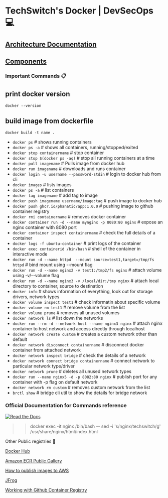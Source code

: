 # TechSwitch's Docker | DevSecOps 💻

## [Architecture Documentation](Documents/Architecture.md)
## [Components](Documents/Components.md)




### Important Commands 📋

## print docker version
```
docker --version
```

##  build image from dockerfile
```
docker build -t name .
```

- `docker ps` # shows running containers
- `docker ps -a` # shows all containers, running/stopped/exited
- `docker stop containername` # stop container
- `docker stop $(docker ps -aq)` # stop all running containers at a time
- `docker pull imagename`   # Pulls image from docker hub​
- `docker run​ imagename`                                           #  downloads and runs container
- `docker login -u username --password-stdin`                                            #   login to docker hub from cli
- `docker images`                                            #  lists images
- `docker ps -a`                                              #      list containers
- `docker tag imagename`                                            #  add tag to image
- `docker push imagename username/image:tag`                                            # push image to docker hub
- `docker push ghcr.io/phanatic/app:1.0.0`                       #  pushing image to github container registry
- `docker rmi containername`                                            #  removes docker container
- `docker container run -d --name mynginx -p 8080:80 nginx`         # expose an nginx container with 8080 port
- `docker container inspect containername`                         # check the full details of a container
- `docker logs -f ubuntu-container`                                # print logs of the container
- `docker exec containerid /bin/bash`                                 #  shell of the container in interactive mode
- `docker run -d --name httpd  --mount source=test1,target=/tmp/fs httpd` # bind mount using --mount flag
- `docker run -d --name nginx2 -v test1:/tmp2/fs nginx`   # attach volume using -v/--volume flag
- `docker run -d --name nginx3 -v /local/dir:/tmp nginx` # attach local directory to container, source to destination
- `docker info`                     # shows information of everything, look out for storage drivers, network types
- `docker volume inspect test1` # check informatin about specific volume
- `docker volume rm test1` # remove volume from the list
- `docker volume prune` # removes all unused volumes
- `docker network ls` # list down the networks
- `docker run --rm -d --network host --name nginx3 nginx`   # attach nginx container to host network and access directly through localhost
- `docker network create custom` # creates a custom network other than default
- `docker network disconnect containername` # disconnect docker container from attached network
- `docker network inspect bridge` # check the details of a network
- `docker network connect bridge containername`   # connect network to particular network type/driver
- `docker network prune` # deletes all unused network types
- `docker run --name nginx5 -d -p 8082:80 nginx` # publish port for any container with -p flag on default network
- `docker network rm custom` # removes custom network from the list
- `brctl show` # bridge cli util to show the details for bridge network



### Official Documentation for Commands reference

[![Read the Docs](https://img.shields.io/badge/Read%20the%20Docs-8CA1AF?logo=readthedocs&logoColor=fff)](https://docs.docker.com/reference/cli/docker/)


 
>>docker exec -it nginx /bin/bash -- sed -i  's/nginx/techswitch/g' /usr/share/nginx/html/index.html


Other Public registries 🫙

[Docker Hub](https://hub.docker.com/)

[Amazon ECR Public Gallery](https://gallery.ecr.aws/)

[How to publish images to AWS](https://docs.aws.amazon.com/AmazonECR/latest/public/public-getting-started.html)

[JFrog](https://jfrog.com/container-registry/)

[Working with Github Container Registry](https://docs.github.com/en/packages/working-with-a-github-packages-registry/working-with-the-container-registry#pushing-container-images)



